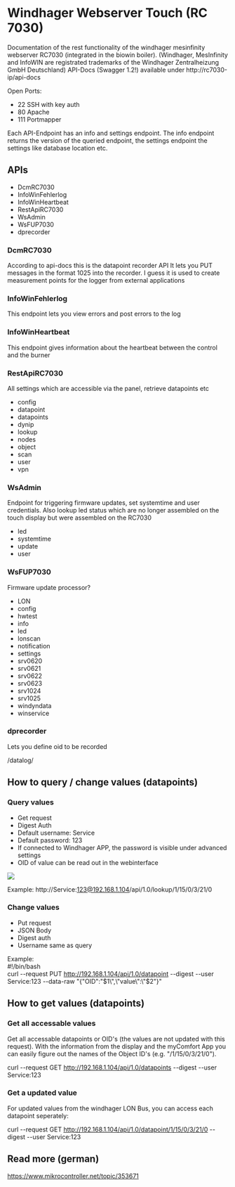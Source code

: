 # Windhager Webserver Touch (RC 7030)
Documentation of the rest functionality of the windhager mesinfinity webserver RC7030 (integrated in the biowin boiler). (Windhager, MesInfinity and InfoWIN are registrated trademarks of the Windhager Zentralheizung GmbH Deutschland)
API-Docs (Swagger 1.2!) available under http://rc7030-ip/api-docs

Open Ports:
- 22 SSH with key auth
- 80 Apache
- 111 Portmapper

Each API-Endpoint has an info and settings endpoint. The info endpoint returns the version of the queried endpoint, the settings endpoint the settings like database location etc.

## APIs
- DcmRC7030
- InfoWinFehlerlog
- InfoWinHeartbeat
- RestApiRC7030
- WsAdmin
- WsFUP7030
- dprecorder

### DcmRC7030
  
According to api-docs this is the datapoint recorder API
It lets you PUT messages in the format 1025 into the recorder.
I guess it is used to create measurement points for the logger from external applications

### InfoWinFehlerlog
This endpoint lets you view errors and post errors to the log

### InfoWinHeartbeat
This endpoint gives information about the heartbeat between the control and the burner

### RestApiRC7030
All settings which are accessible via the panel, retrieve datapoints etc

- config
- datapoint
- datapoints
- dynip
- lookup
- nodes
- object
- scan
- user
- vpn

### WsAdmin
Endpoint for triggering firmware updates, set systemtime and user credentials. Also lookup led status which are no longer assembled on the touch display but were assembled on the RC7030

- led
- systemtime
- update
- user

### WsFUP7030

Firmware update processor?

- LON
- config
- hwtest
- info
- led
- lonscan
- notification
- settings
- srv0620
- srv0621
- srv0622
- srv0623
- srv1024
- srv1025
- windyndata
- winservice

### dprecorder
Lets you define oid to be recorded

/datalog/


## How to query / change values (datapoints)

### Query values
- Get request
- Digest Auth
- Default username: Service
- Default password: 123
- If connected to Windhager APP, the password is visible under advanced settings
- OID of value can be read out in the webinterface

![](windhager.png)

Example:
http://Service:123@192.168.1.104/api/1.0/lookup/1/15/0/3/21/0


### Change values
- Put request
- JSON Body
- Digest auth
- Username same as query

Example:  
#!/bin/bash  
curl --request PUT http://192.168.1.104/api/1.0/datapoint --digest --user Service:123 --data-raw "{\"OID\":\"$1\",\"value\":\"$2\"}"

## How to get values (datapoints)
### Get all accessable values
Get all accessable datapoints or OID's (the values are not updated with this request).
With the information from the display and the myComfort App you can easily figure out the names of the Object ID's (e.g. "/1/15/0/3/21/0").

curl --request GET http://192.168.1.104/api/1.0/datapoints --digest --user Service:123
### Get a updated value
For updated values from the windhager LON Bus, you can access each datapoint seperately:

curl --request GET http://192.168.1.104/api/1.0/datapoint/1/15/0/3/21/0 --digest --user Service:123



## Read more (german)
https://www.mikrocontroller.net/topic/353671
